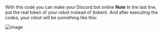 With this code you can make your Discord bot online
**Note** In the last line, put the real token of your robot instead of (token).
And after executing the codes, your robot will be something like this:

![image](https://github.com/robonamari/Put-your-Discord-bot-online/assets/107060501/a5f350d2-6e56-4063-9aa2-31de023107d9)
